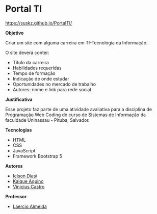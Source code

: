 # Portal TI

https://suskz.github.io/PortalTI/

**Objetivo**

Criar um site com alguma carreira em TI-Tecnologia da Informação.

O site deverá conter:
+ Titulo da carreira
+ Habilidades requeridas
+ Tempo de formação
+ Indicação de onde estudar
+ Oportunidades no mercado de trabalho
+ Autores: nome e link para rede social

**Justificativa**

Esse projeto faz parte de uma atividade avaliativa para a disciplina de Programação Web Coding do curso de Sistemas de Informação da faculdade Uninassau - Pituba, Salvador.

**Tecnologias**

+ HTML
+ CSS
+ JavaScript
+ Framework Bootstrap 5

**Autores**

+ [Ielson Dias](https://linkedin.com/in/ielson-dias/)\
+ [Kaique Aquino](https://linkedin.com/in/kaique-aquino/)
+ [Vinicius Castro](https://linkedin.com/in/vinicius-castrodev/)

**Professor**

+ [Laercio Almeida](https://linkedin.com/in/laercio-almeida-96521b73)